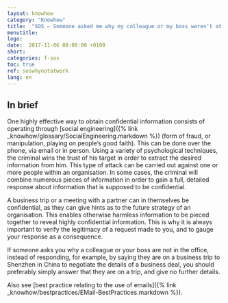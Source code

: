 ```yaml
---
layout: knowhow
category: "Knowhow"
title:  "SOS – Someone asked me why my colleague or my boss weren’t at work!"
menutitle:
logo:
date:  2017-11-06 00:00:00 +0100
short:
categories: f-sos
toc: true
ref: soswhynotatwork
lang: en
---
```


## In brief
One highly effective way to obtain confidential information consists of operating through [social engineering]({% link _knowhow/glossary/SocialEngineering.markdown %}) (form of fraud, or manipulation, playing on people’s good faith). This can be done over the phone, via email or in person. Using a variety of psychological techniques, the criminal wins the trust of his target in order to extract the desired information from him. This type of attack can be carried out against one or more people within an organisation. In some cases, the criminal will combine numerous pieces of information in order to gain a full, detailed response about information that is supposed to be confidential.

A business trip or a meeting with a partner can in themselves be confidential, as they can give hints as to the future strategy of an organisation. This enables otherwise harmless information to be pieced together to reveal highly confidential information. This is why it is always important to verify the legitimacy of a request made to you, and to gauge your response as a consequence.

If someone asks you why a colleague or your boss are not in the office, instead of responding, for example, by saying they are on a business trip to Shenzhen in China to negotiate the details of a business deal, you should preferably simply answer that they are on a trip, and give no further details.

Also see [best practice relating to the use of emails]({% link _knowhow/bestpractices/EMail-BestPractices.markdown %}).
